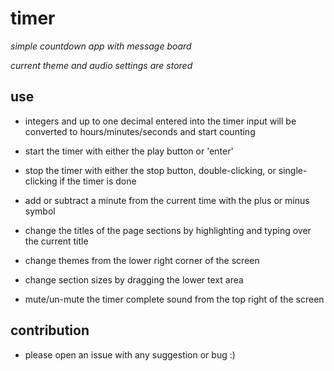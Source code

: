 # timer
*simple countdown app with message board*

*current theme and audio settings are stored*

## use

- integers and up to one decimal entered into the timer input will be converted to hours/minutes/seconds and start counting

- start the timer with either the play button or 'enter'

- stop the timer with either the stop button, double-clicking, or single-clicking if the timer is done

- add or subtract a minute from the current time with the plus or minus symbol

- change the titles of the page sections by highlighting and typing over the current title

- change themes from the lower right corner of the screen

- change section sizes by dragging the lower text area

- mute/un-mute the timer complete sound from the top right of the screen

## contribution

- please open an issue with any suggestion or bug :)

